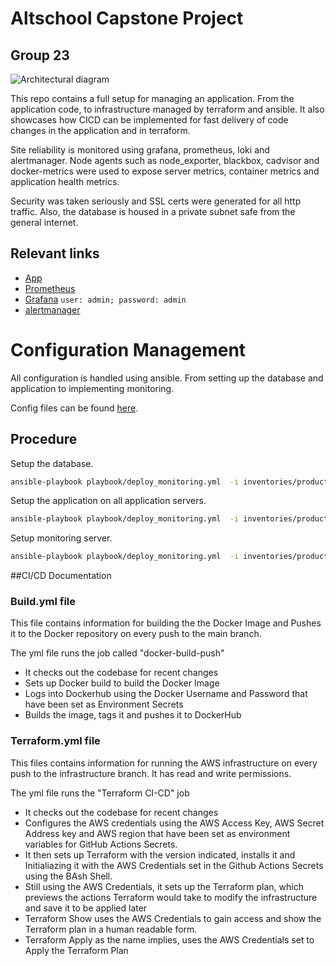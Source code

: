 # Altschool Capstone Project
## Group 23

<img src='./assets/architecture-diagram.png' alt='Architectural diagram'>

This repo contains a full setup for managing an application. From the application code, to infrastructure managed by terraform and ansible. It also showcases how CICD can be implemented for fast delivery of code changes in the application and in terraform. 

Site reliability is monitored using grafana, prometheus, loki and alertmanager. Node agents such as node_exporter, blackbox, cadvisor and docker-metrics were used to expose server metrics, container metrics and application health metrics.

Security was taken seriously and SSL certs were generated for all http traffic. Also, the database is housed in a private subnet safe from the general internet.

## Relevant links

- [App](https://app.de-marauder.me)
- [Prometheus](https://prom.monitoring.de-marauder.me)
- [Grafana](https://grafana.monitoring.de-marauder.me) `user: admin; password: admin`
- [alertmanager](https://alert.monitoring.de-marauder.me)


# Configuration Management

All configuration is handled using ansible. From setting up the database and application to implementing monitoring. 

Config files can be found [here](./ansible).

## Procedure

Setup the database.
```bash
ansible-playbook playbook/deploy_monitoring.yml  -i inventories/production/servers.yml --tags db,agent --limit 'db-server'
```

Setup the application on all application servers.
```bash
ansible-playbook playbook/deploy_monitoring.yml  -i inventories/production/servers.yml --tags app,agent --limit 'application'
```

Setup monitoring server.
```bash
ansible-playbook playbook/deploy_monitoring.yml  -i inventories/production/servers.yml --tags monitor --limit 'monitoring-server'
```



##CI/CD Documentation

### Build.yml file
This file contains information for building the the Docker Image and Pushes it to the Docker repository on every push to the main branch. 

The yml file runs the job called "docker-build-push"
- It checks out the codebase for recent changes
- Sets up Docker build to build the Docker Image
- Logs into Dockerhub using the Docker Username and Password that have been set as Environment Secrets
- Builds the image, tags it and pushes it to DockerHub


### Terraform.yml file
This files contains information for running the AWS infrastructure on every push to  the infrastructure branch. It has read and write permissions.

The yml file runs the "Terraform CI-CD" job
- It checks out the codebase for recent changes
- Configures the AWS credentials using the AWS Access Key, AWS Secret Address key and AWS region that have been set as environment variables for GitHub Actions Secrets.
- It then sets up Terraform with the version indicated, installs it and Initialiazing it with the AWS Credentials set in the Github Actions Secrets using the BAsh Shell.
- Still using the AWS Credentials, it sets up the Terraform plan, which previews the actions Terraform would take to modify the infrastructure and save it to be applied later
- Terraform Show uses the AWS Credentials to gain access and show the Terraform plan in a human readable form.
- Terraform Apply as the name implies, uses the AWS Credentials set to Apply the Terraform Plan

